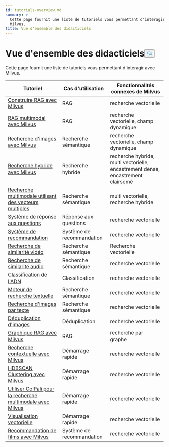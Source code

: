 ```yaml
---
id: tutorials-overview.md
summary: >-
  Cette page fournit une liste de tutoriels vous permettant d'interagir avec
  Milvus.
title: Vue d'ensemble des didacticiels
---
```

<h1 id="Tutorials-Overview" class="common-anchor-header">Vue d'ensemble des didacticiels<button data-href="#Tutorials-Overview" class="anchor-icon" translate="no">
      <svg translate="no"
        aria-hidden="true"
        focusable="false"
        height="20"
        version="1.1"
        viewBox="0 0 16 16"
        width="16"
      >
        <path
          fill="#0092E4"
          fill-rule="evenodd"
          d="M4 9h1v1H4c-1.5 0-3-1.69-3-3.5S2.55 3 4 3h4c1.45 0 3 1.69 3 3.5 0 1.41-.91 2.72-2 3.25V8.59c.58-.45 1-1.27 1-2.09C10 5.22 8.98 4 8 4H4c-.98 0-2 1.22-2 2.5S3 9 4 9zm9-3h-1v1h1c1 0 2 1.22 2 2.5S13.98 12 13 12H9c-.98 0-2-1.22-2-2.5 0-.83.42-1.64 1-2.09V6.25c-1.09.53-2 1.84-2 3.25C6 11.31 7.55 13 9 13h4c1.45 0 3-1.69 3-3.5S14.5 6 13 6z"
        ></path>
      </svg>
    </button></h1><p>Cette page fournit une liste de tutoriels vous permettant d'interagir avec Milvus.</p>
<table>
<thead>
<tr><th>Tutoriel</th><th>Cas d'utilisation</th><th>Fonctionnalités connexes de Milvus</th></tr>
</thead>
<tbody>
<tr><td><a href="/docs/fr/build-rag-with-milvus.md">Construire RAG avec Milvus</a></td><td>RAG</td><td>recherche vectorielle</td></tr>
<tr><td><a href="/docs/fr/multimodal_rag_with_milvus.md">RAG multimodal avec Milvus</a></td><td>RAG</td><td>recherche vectorielle, champ dynamique</td></tr>
<tr><td><a href="/docs/fr/image_similarity_search.md">Recherche d'images avec Milvus</a></td><td>Recherche sémantique</td><td>recherche vectorielle, champ dynamique</td></tr>
<tr><td><a href="/docs/fr/hybrid_search_with_milvus.md">Recherche hybride avec Milvus</a></td><td>Recherche hybride</td><td>recherche hybride, multi vectorielle, encastrement dense, encastrement clairsemé</td></tr>
<tr><td><a href="/docs/fr/multimodal_rag_with_milvus.md">Recherche multimodale utilisant des vecteurs multiples</a></td><td>Recherche sémantique</td><td>multi vectorielle, recherche hybride</td></tr>
<tr><td><a href="/docs/fr/question_answering_system.md">Système de réponse aux questions</a></td><td>Réponse aux questions</td><td>recherche vectorielle</td></tr>
<tr><td><a href="/docs/fr/recommendation_system.md">Système de recommandation</a></td><td>Système de recommandation</td><td>recherche vectorielle</td></tr>
<tr><td><a href="/docs/fr/video_similarity_search.md">Recherche de similarité vidéo</a></td><td>Recherche sémantique</td><td>Recherche vectorielle</td></tr>
<tr><td><a href="/docs/fr/audio_similarity_search.md">Recherche de similarité audio</a></td><td>Recherche sémantique</td><td>recherche vectorielle</td></tr>
<tr><td><a href="/docs/fr/dna_sequence_classification.md">Classification de l'ADN</a></td><td>Classification</td><td>recherche vectorielle</td></tr>
<tr><td><a href="/docs/fr/text_search_engine.md">Moteur de recherche textuelle</a></td><td>Recherche sémantique</td><td>recherche vectorielle</td></tr>
<tr><td><a href="/docs/fr/text_image_search.md">Recherche d'images par texte</a></td><td>Recherche sémantique</td><td>recherche vectorielle</td></tr>
<tr><td><a href="/docs/fr/image_deduplication_system.md">Déduplication d'images</a></td><td>Déduplication</td><td>recherche vectorielle</td></tr>
<tr><td><a href="/docs/fr/graph_rag_with_milvus.md">Graphique RAG avec Milvus</a></td><td>RAG</td><td>recherche par graphe</td></tr>
<tr><td><a href="/docs/fr/contextual_retrieval_with_milvus.md">Recherche contextuelle avec Milvus</a></td><td>Démarrage rapide</td><td>recherche vectorielle</td></tr>
<tr><td><a href="/docs/fr/hdbscan_clustering_with_milvus.md">HDBSCAN Clustering avec Milvus</a></td><td>Démarrage rapide</td><td>recherche vectorielle</td></tr>
<tr><td><a href="/docs/fr/use_ColPali_with_milvus.md">Utiliser ColPali pour la recherche multimodale avec Milvus</a></td><td>Démarrage rapide</td><td>recherche vectorielle</td></tr>
<tr><td><a href="/docs/fr/vector_visualization.md">Visualisation vectorielle</a></td><td>Démarrage rapide</td><td>recherche vectorielle</td></tr>
<tr><td><a href="/docs/fr/movie_recommendation_with_milvus.md">Recommandation de films avec Milvus</a></td><td>Système de recommandation</td><td>recherche vectorielle</td></tr>
</tbody>
</table>
